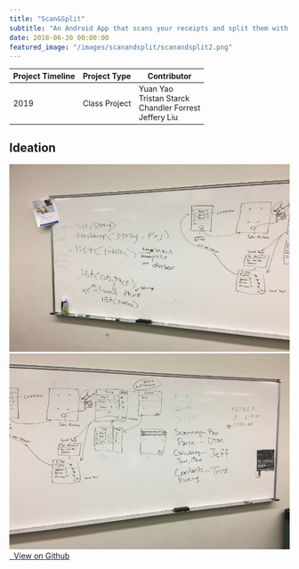```yaml
---
title: "Scan&Split"
subtitle: "An Android App that scans your receipts and split them with friends smartly."
date: 2018-06-30 00:00:00
featured_image: "/images/scanandsplit/scanandsplit2.png"
---
```



| Project Timeline  | Project Type  | Contributor |
|----------------------|---------------| --------- |
| 2019 | Class Project | Yuan Yao <br /> Tristan Starck <br />  Chandler Forrest <br /> Jeffery Liu |


## Ideation
<div class="gallery" data-columns="2">
    <img src="/images/scanandsplit/brainstorm1.jpg">
    <img src="/images/scanandsplit/brainstorm2.jpg">
</div>

<a href="https://github.com/whyyao/ScanAndSplit" class="button button--large">
<i class="fab fa-github"></i>&nbsp;&nbsp;View on Github</a>
